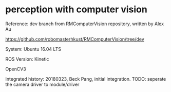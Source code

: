 # perception with computer vision

Reference: dev branch from RMComputerVision repository, written by Alex Au

https://github.com/robomasterhkust/RMComputerVision/tree/dev

System: Ubuntu 16.04 LTS

ROS Version: Kinetic

OpenCV3

Integrated history: 20180323, Beck Pang, initial integration. TODO: seperate the camera driver to module/driver
